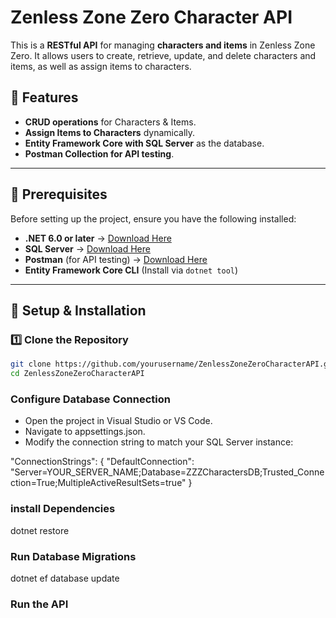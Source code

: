 # Zenless Zone Zero Character API

This is a **RESTful API** for managing **characters and items** in Zenless Zone Zero. It allows users to create, retrieve, update, and delete characters and items, as well as assign items to characters.

## 📌 Features
- **CRUD operations** for Characters & Items.
- **Assign Items to Characters** dynamically.
- **Entity Framework Core with SQL Server** as the database.
- **Postman Collection for API testing**.

---

## 🚀 Prerequisites
Before setting up the project, ensure you have the following installed:

- **.NET 6.0 or later** → [Download Here](https://dotnet.microsoft.com/en-us/download)
- **SQL Server** → [Download Here](https://www.apachefriends.org/download.html)
- **Postman** (for API testing) → [Download Here](https://www.postman.com/downloads/)
- **Entity Framework Core CLI** (Install via `dotnet tool`)

---

## 🔧 Setup & Installation

### **1️⃣ Clone the Repository**
```sh
git clone https://github.com/yourusername/ZenlessZoneZeroCharacterAPI.git
cd ZenlessZoneZeroCharacterAPI
```


### Configure Database Connection
- Open the project in Visual Studio or VS Code.
- Navigate to appsettings.json.
- Modify the connection string to match your SQL Server instance:

"ConnectionStrings": {
    "DefaultConnection": "Server=YOUR_SERVER_NAME;Database=ZZZCharactersDB;Trusted_Connection=True;MultipleActiveResultSets=true"
}

### install Dependencies
dotnet restore

### Run Database Migrations
dotnet ef database update

### Run the API
